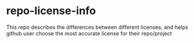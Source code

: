 # repo-license-info
This repo describes the differences between different licenses, and helps github user choose the most accurate license for their repo/project
